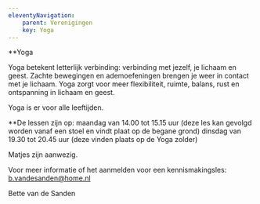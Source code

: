 ```yaml
---
eleventyNavigation:
    parent: Verenigingen
    key: Yoga 
---
```


**Yoga

Yoga betekent letterlijk verbinding: 
verbinding met jezelf, je lichaam en geest. 
Zachte  bewegingen en ademoefeningen brengen je weer in contact met je lichaam. 
Yoga zorgt voor meer flexibiliteit, ruimte, balans, rust en ontspanning in lichaam en geest.

Yoga is er voor alle leeftijden. 

**De lessen zijn op:
maandag van 14.00 tot 15.15 uur (deze les kan gevolgd worden vanaf een stoel en vindt plaat op de begane grond)
dinsdag van 19.30 tot 20.45 uur (deze vinden plaats op de Yoga zolder)

Matjes zijn aanwezig.

Voor meer informatie of 
het aanmelden voor een kennismakingsles:
b.vandesanden@home.nl 


Bette van de Sanden 


